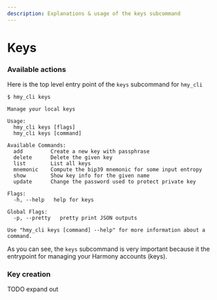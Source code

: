 ```yaml
---
description: Explanations & usage of the keys subcommand
---
```


# Keys

### Available actions

Here is the top level entry point of the `keys` subcommand for `hmy_cli`

```text
$ hmy_cli keys

Manage your local keys

Usage:
  hmy_cli keys [flags]
  hmy_cli keys [command]

Available Commands:
  add         Create a new key with passphrase
  delete      Delete the given key
  list        List all keys
  mnemonic    Compute the bip39 mnemonic for some input entropy
  show        Show key info for the given name
  update      Change the password used to protect private key

Flags:
  -h, --help   help for keys

Global Flags:
  -p, --pretty   pretty print JSON outputs

Use "hmy_cli keys [command] --help" for more information about a command.
```

As you can see, the `keys` subcommand is very important because it the entrypoint for managing your Harmony accounts \(keys\).

### Key creation

TODO expand out



